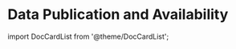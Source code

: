 # Data Publication and Availability

import DocCardList from '@theme/DocCardList';

<DocCardList />
